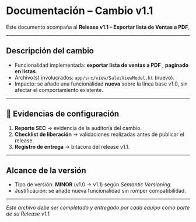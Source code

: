 # Documentación – Cambio v1.1

Este documento acompaña al **Release v1.1 – Exportar lista de Ventas a PDF**, 

---

## Descripción del cambio
- Funcionalidad implementada: **exportar lista de ventas a PDF** , **paginado en listas**.
- Archivo(s) involucrados: `app/src/view/SalesViewModel.kt` (nuevo).
- Impacto: se añade una funcionalidad **nueva** sobre la línea base v1.0, sin afectar el comportamiento existente.

---

## 🔹 Evidencias de configuración
1. **Reporte SEC** → evidencia de la auditoría del cambio.  
2. **Checklist de liberación** → validaciones realizadas antes de publicar el release.  
3. **Registro de entrega** → bitácora del release v1.1.  

---

## Alcance de la versión
- Tipo de versión: **MINOR** (v1.0 → v1.1) según *Semantic Versioning*.  
- Justificación: se añade nueva funcionalidad sin romper compatibilidad.  

---

*Este archivo debe ser completado y entregado por cada equipo como parte de su Release v1.1.*
